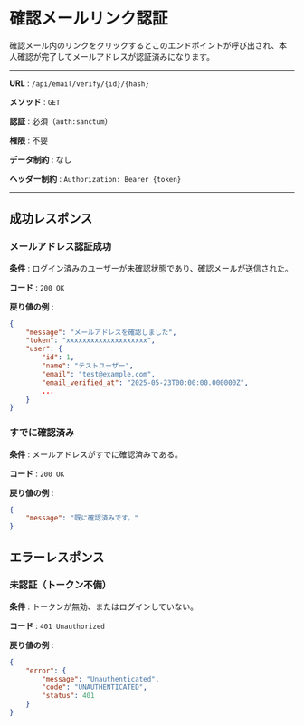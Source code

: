 # 確認メールリンク認証

確認メール内のリンクをクリックするとこのエンドポイントが呼び出され、本人確認が完了してメールアドレスが認証済みになります。

---

**URL** : `/api/email/verify/{id}/{hash}`

**メソッド** : `GET`

**認証** : 必須（`auth:sanctum`）

**権限** : 不要

**データ制約** : なし

**ヘッダー制約** : `Authorization: Bearer {token}`  

---

## 成功レスポンス

### メールアドレス認証成功

**条件** : ログイン済みのユーザーが未確認状態であり、確認メールが送信された。

**コード** : `200 OK`

**戻り値の例** :

```json
{
    "message": "メールアドレスを確認しました",
    "token": "xxxxxxxxxxxxxxxxxxxx",
    "user": {
        "id": 1,
        "name": "テストユーザー",
        "email": "test@example.com",
        "email_verified_at": "2025-05-23T00:00:00.000000Z",
        ...
    }
}
```

### すでに確認済み

**条件** : メールアドレスがすでに確認済みである。

**コード** : `200 OK`

**戻り値の例** :

```json
{
    "message": "既に確認済みです。"
}
```

## エラーレスポンス

### 未認証（トークン不備）

**条件** : トークンが無効、またはログインしていない。

**コード** : `401 Unauthorized`

**戻り値の例** :

```json
{
    "error": {
        "message": "Unauthenticated",
        "code": "UNAUTHENTICATED",
        "status": 401
    }
}
```
